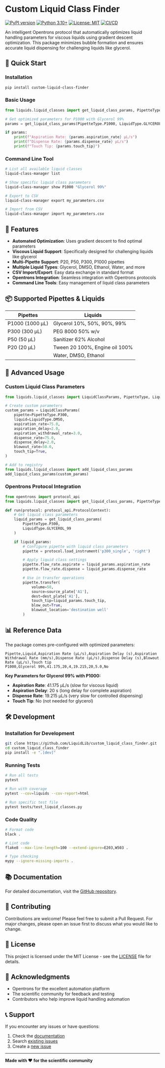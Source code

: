 # Custom Liquid Class Finder

[![PyPI version](https://badge.fury.io/py/custom-liquid-class-finder.svg)](https://badge.fury.io/py/custom-liquid-class-finder)
[![Python 3.10+](https://img.shields.io/badge/python-3.10+-blue.svg)](https://www.python.org/downloads/)
[![License: MIT](https://img.shields.io/badge/License-MIT-yellow.svg)](https://opensource.org/licenses/MIT)
[![CI/CD](https://github.com/LiquidLib/custom_liquid_class_finder/workflows/CI/CD%20Pipeline/badge.svg)](https://github.com/LiquidLib/custom_liquid_class_finder/actions)

An intelligent Opentrons protocol that automatically optimizes liquid handling parameters for viscous liquids using gradient descent optimization. This package minimizes bubble formation and ensures accurate liquid dispensing for challenging liquids like glycerol.

## 🚀 Quick Start

### Installation

```bash
pip install custom-liquid-class-finder
```

### Basic Usage

```python
from liquids.liquid_classes import get_liquid_class_params, PipetteType, LiquidType

# Get optimized parameters for P1000 with Glycerol 99%
params = get_liquid_class_params(PipetteType.P1000, LiquidType.GLYCEROL_99)

if params:
    print(f"Aspiration Rate: {params.aspiration_rate} µL/s")
    print(f"Dispense Rate: {params.dispense_rate} µL/s")
    print(f"Touch Tip: {params.touch_tip}")
```

### Command Line Tool

```bash
# List all available liquid classes
liquid-class-manager list

# Show specific liquid class parameters
liquid-class-manager show P1000 "Glycerol 99%"

# Export to CSV
liquid-class-manager export my_parameters.csv

# Import from CSV
liquid-class-manager import my_parameters.csv
```

## 🧪 Features

- **Automated Optimization**: Uses gradient descent to find optimal parameters
- **Viscous Liquid Support**: Specifically designed for challenging liquids like glycerol
- **Multi-Pipette Support**: P20, P50, P300, P1000 pipettes
- **Multiple Liquid Types**: Glycerol, DMSO, Ethanol, Water, and more
- **CSV Import/Export**: Easy data exchange in standard format
- **Opentrons Integration**: Seamless integration with Opentrons protocols
- **Command Line Tools**: Easy management of liquid class parameters

## 📦 Supported Pipettes & Liquids

| Pipettes | Liquids |
|----------|---------|
| P1000 (1000 µL) | Glycerol 10%, 50%, 90%, 99% |
| P300 (300 µL) | PEG 8000 50% w/v |
| P50 (50 µL) | Sanitizer 62% Alcohol |
| P20 (20 µL) | Tween 20 100%, Engine oil 100% |
| | Water, DMSO, Ethanol |

## 🔧 Advanced Usage

### Custom Liquid Class Parameters

```python
from liquids.liquid_classes import LiquidClassParams, PipetteType, LiquidType

# Create custom parameters
custom_params = LiquidClassParams(
    pipette=PipetteType.P300,
    liquid=LiquidType.DMSO,
    aspiration_rate=75.0,
    aspiration_delay=2.0,
    aspiration_withdrawal_rate=3.0,
    dispense_rate=75.0,
    dispense_delay=2.0,
    blowout_rate=50.0,
    touch_tip=True,
)

# Add to registry
from liquids.liquid_classes import add_liquid_class_params
add_liquid_class_params(custom_params)
```

### Opentrons Protocol Integration

```python
from opentrons import protocol_api
from liquids.liquid_classes import get_liquid_class_params, PipetteType, LiquidType

def run(protocol: protocol_api.ProtocolContext):
    # Get liquid class parameters
    liquid_params = get_liquid_class_params(
        PipetteType.P300,
        LiquidType.GLYCEROL_99
    )

    if liquid_params:
        # Configure pipette with liquid class parameters
        pipette = protocol.load_instrument('p300_single', 'right')

        # Apply liquid class settings
        pipette.flow_rate.aspirate = liquid_params.aspiration_rate
        pipette.flow_rate.dispense = liquid_params.dispense_rate

        # Use in transfer operations
        pipette.transfer(
            volume=50,
            source=source_plate['A1'],
            dest=dest_plate['A1'],
            touch_tip=liquid_params.touch_tip,
            blow_out=True,
            blowout_location='destination well'
        )
```

## 📊 Reference Data

The package comes pre-configured with optimized parameters:

```
Pipette,Liquid,Aspiration Rate (µL/s),Aspiration Delay (s),Aspiration Withdrawal Rate (mm/s),Dispense Rate (µL/s),Dispense Delay (s),Blowout Rate (µL/s),Touch tip
P1000,Glycerol 99%,41.175,20,4,19.215,20,5.0,No
```

**Key Parameters for Glycerol 99% with P1000:**
- **Aspiration Rate**: 41.175 µL/s (slow for viscous liquid)
- **Aspiration Delay**: 20 s (long delay for complete aspiration)
- **Dispense Rate**: 19.215 µL/s (very slow for controlled dispensing)
- **Touch Tip**: No (not needed for glycerol)

## 🛠️ Development

### Installation for Development

```bash
git clone https://github.com/LiquidLib/custom_liquid_class_finder.git
cd custom_liquid_class_finder
pip install -e ".[dev]"
```

### Running Tests

```bash
# Run all tests
pytest

# Run with coverage
pytest --cov=liquids --cov-report=html

# Run specific test file
pytest tests/test_liquid_classes.py
```

### Code Quality

```bash
# Format code
black .

# Lint code
flake8 --max-line-length=100 --extend-ignore=E203,W503 .

# Type checking
mypy --ignore-missing-imports .
```

## 📚 Documentation

For detailed documentation, visit the [GitHub repository](https://github.com/LiquidLib/custom_liquid_class_finder).

## 🤝 Contributing

Contributions are welcome! Please feel free to submit a Pull Request. For major changes, please open an issue first to discuss what you would like to change.

## 📄 License

This project is licensed under the MIT License - see the [LICENSE](LICENSE) file for details.

## 🙏 Acknowledgments

- Opentrons for the excellent automation platform
- The scientific community for feedback and testing
- Contributors who help improve liquid handling automation

## 📞 Support

If you encounter any issues or have questions:

1. Check the [documentation](https://github.com/LiquidLib/custom_liquid_class_finder#readme)
2. Search [existing issues](https://github.com/LiquidLib/custom_liquid_class_finder/issues)
3. Create a [new issue](https://github.com/LiquidLib/custom_liquid_class_finder/issues/new)

---

**Made with ❤️ for the scientific community**
